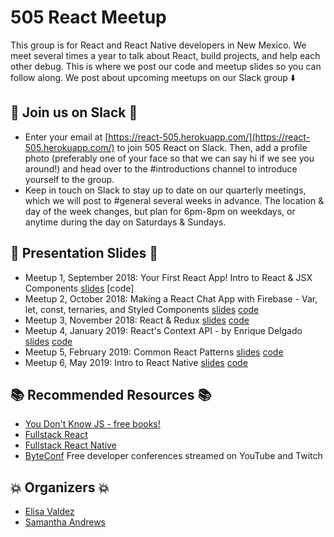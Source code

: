 # 505 React Meetup
This group is for React and React Native developers in New Mexico. We meet several times a year to talk about React, build projects, and help each other debug. This is where we post our code and meetup slides so you can follow along. We post about upcoming meetups on our Slack group :arrow_down:

## :speech_balloon: Join us on Slack :speech_balloon:
* Enter your email at [https://react-505.herokuapp.com/](https://react-505.herokuapp.com/) to join 505 React on Slack. Then, add a profile photo (preferably one of your face so that we can say hi if we see you around!) and head over to the #introductions channel to introduce yourself to the group.
* Keep in touch on Slack to stay up to date on our quarterly meetings, which we will post to #general several weeks in advance. The location & day of the week changes, but plan for 6pm-8pm on weekdays, or anytime during the day on Saturdays & Sundays.

## :open_file_folder: Presentation Slides :open_file_folder:
* Meetup 1, September 2018: Your First React App! Intro to React & JSX Components [slides](https://github.com/samanthaandrews/505-React-Meetup/blob/master/Meetup%201.pdf) [code]
* Meetup 2, October 2018: Making a React Chat App with Firebase - Var, let, const, ternaries, and Styled Components [slides](https://github.com/samanthaandrews/505-React-Meetup/blob/master/Meetup%202.pdf) [code](https://github.com/samanthaandrews/505-react-meetup-chat-app)
* Meetup 3, November 2018: React & Redux [slides](https://github.com/samanthaandrews/505-React-Meetup/blob/master/Meetup%203.pdf) [code](https://github.com/samanthaandrews/505-react-trivia-app)
* Meetup 4, January 2019: React's Context API - by Enrique Delgado [slides](https://github.com/samanthaandrews/505-React-Meetup/blob/master/Meetup%204.pdf) [code](https://github.com/edelgado/react-505-context)
* Meetup 5, February 2019: Common React Patterns [slides](https://github.com/samanthaandrews/505-React-Meetup/blob/master/Meetup%205.pdf) [code](https://codepen.io/samandrews/pen/MxKbwL?editors=0010#0)
* Meetup 6, May 2019: Intro to React Native [slides](https://github.com/samanthaandrews/505-React-Meetup/blob/master/505-react-native.pdf) [code](https://github.com/samanthaandrews/intro-react-native)

## :books: Recommended Resources :books:
* [You Don't Know JS - free books!](https://github.com/getify/You-Dont-Know-JS/blob/master/README.md)
* [Fullstack React](https://www.fullstackreact.com/)
* [Fullstack React Native](https://www.fullstackreact.com/react-native/)
* [ByteConf](https://www.byteconf.com/) Free developer conferences streamed on YouTube and Twitch

## :boom: Organizers :boom:
* [Elisa Valdez](https://www.linkedin.com/in/elisa-valdez-de-ramirez-1284795/)
* [Samantha Andrews](https://www.linkedin.com/in/samantharaeandrews/)
